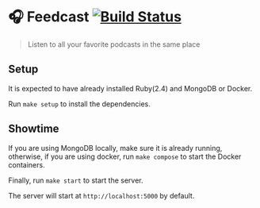 # :headphones: Feedcast [![Build Status](https://travis-ci.org/marceloboeira/feedcast.svg?branch=master)](https://travis-ci.org/marceloboeira/feedcast)
> Listen to all your favorite podcasts in the same place

## Setup

It is expected to have already installed Ruby(2.4) and MongoDB or Docker.

Run `make setup` to install the dependencies.

## Showtime

If you are using MongoDB locally, make sure it is already running, otherwise, if you are using docker, run `make compose` to start the Docker containers.

Finally, run `make start` to start the server.

The server will start at `http://localhost:5000` by default.
